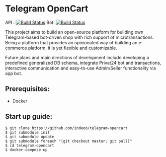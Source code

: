 # Telegram OpenCart
API : [![Build Status](https://travis-ci.com/Indeoo/telegram-opencart-api.svg?branch=master)](https://travis-ci.com/Indeoo/telegram-opencart-api)
Bot: [![Build Status](https://travis-ci.com/onidoru/telegram-opencart-bot.svg?branch=master)](https://travis-ci.com/onidoru/telegram-opencart-bot)

This project aims to build an open-source platform for building own Telegram-based
bot-driven shop with rich support of microtransactions. Being a platform that provides
an opinionated way of building an e-commerce platform, it is yet flexible and 
customizable.

Future plans and main directions of development include developing a predefined 
generalized DB schema, integrate Privat24 bot and transactions, 
interactive communication and easy-to-use Admin/Seller functionality via app bot.

## Prerequisites:
- Docker

## Start up guide:
```` 
$ git clone https://github.com/indeoo/telegram-opencart
$ git submodule init
$ git submodule update
$ git submodule foreach "(git checkout master; git pull)"
$ cd telegram-opencart
$ docker-compose up
